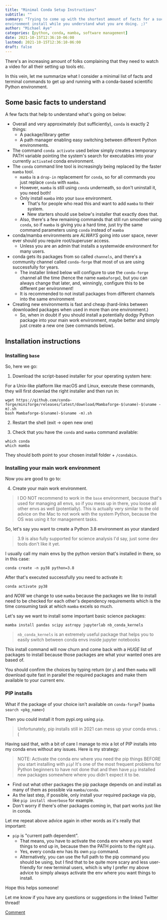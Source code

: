 ```yaml
---
title: "Minimal Conda Setup Instructions"
subtitle: ""
summary: "Trying to come up with the shortest amount of facts for a successful scientific Python 
environment install while you understand what you are doing. ;)"
author: "Michael Aye"
categories: [python, conda, mamba, software management]
date: 2021-10-15T12:36:10-06:00
lastmod: 2021-10-15T12:36:10-06:00
draft: false
---
```

There's an increasing amount of folks complaining that 
they need to watch a video for all their setting up tools etc.

In this vein, let me summarize what I consider a minimal list of facts and terminal commands to get up and
running with a conda-based scientific Python environment.

## Some basic facts to understand

A few facts that help to understand what's going on below:

* Overall and very approximately (but sufficiently), `conda` is exactly 2 things: 
  * A package/library getter
  * A path manager enabling easy switching between different Python environments.
* The command `conda activate` used below simply creates a temporary PATH variable pointing the system's search
for executables into your currently `activated` conda environment.
* The `conda` command line tool is increasingly being replaced by the faster `mamba` tool.
  * `mamba` is a `drop-in` replacement for `conda`, so for all commands you just replace `conda` with `mamba`.
  * However, `mamba` is still using `conda` underneath, so don't uninstall it, you need both!
  * Only install `mamba` into your `base` environment.
    * That's for people who read this and want to add `mamba` to their system.
  	* New starters should use below's installer that exactly does that.
  * Also, there's a few remaining commands that still run smoother using `conda`, so if `mamba` is
  giving you a hard time, just try the same command parameters using `conda` instead of `mamba`
* conda/mamba environments are _ALWAYS_ going into user space, never ever should you require
root/superuser access.
  * Unless you are an admin that installs a systemwide environment for many users.
* conda gets its packages from so called `channels`, and there's a community channel called `conda-forge`
that most of us are using successfully for years.
  * The installer linked below will configure to use the `conda-forge` channel all the time (hence the name
  `mambaforge`), but you can always change that later, and, winningly, configure this to be different per
  environment!
  * It is recommended to not install packages from different channels into the same environment
* Creating new environments is fast and cheap (hard-links between downloaded packages when used in more
than one environment.)
  * So, when in doubt if you should install a potentially dodgy Python package into your main work environment,
  maybe better and simply just create a new one (see commands below).


## Installation instructions

### Installing `base`

So, here we go:

1. Download the script-based installer for your operating system here:

For a Unix-like platform like macOS and Linux, execute these commands, they will first downlad the
right installer and then run in:

```
wget https://github.com/conda-forge/miniforge/releases/latest/download/Mambaforge-$(uname)-$(uname -m).sh
bash Mambaforge-$(uname)-$(uname -m).sh
```

2. Restart the shell (exit -> open new one)

3. Check that you have the `conda` and `mamba` command available:

```
which conda
which mamba
```
They should both point to your chosen install folder + `/condabin`.

### Installing your main work environment

Now you are good to go to:

4. Create your main work environment.

> I DO NOT recommend to work in the `base` environment, because that's used for managing all envs, so if you
mess up in there, you loose all other envs as well (potentially). This is actually very similar to the old
advice on the Mac to not work with the system Python, because the OS was using it for management tasks.

So, let's say you want to create a Python 3.8 environment as your standard
> 3.9 is also fully supported for science analysis I'd say, just some dev tools don't like it yet.

I usually call my main envs by the python version that's installed in there, so in this case:

```
conda create -n py38 python=3.8
```
After that's executed successfully you need to activate it:
```
conda activate py38
```
and *NOW* we change to use `mamba` because the packages we like to install need to be checked for each other's
dependency requirements which is the time consuming task at which `mamba` excels so much.

Let's say we want to install some important basic science packages:

```
mamba install pandas scipy astropy jupyterlab nb_conda_kernels
```
> `nb_conda_kernels` is an extremely useful package that helps you to easily switch between conda envs inside
jupyter notebooks

This install command will now churn and come back with a *HUGE* list of packages to install because those 
packages are what your wanted ones are based of.

You should confirm the choices by typing return (or `y`) and then `mamba` will download quite fast in parallel
the required packages and make them available to your current env.

### PIP installs

What if the package of your choice isn't available on `conda-forge`? (`mamba search <pkg_name>`)

Then you could install it from pypi.org using `pip`.

> Unfortunately, pip installs still in 2021 can mess up your conda envs. :(

Having said that, with a bit of care I manage to mix a lot of PIP installs into my conda envs without any issues.
Here is my strategy:

> NOTE: Activate the conda env where you need the pip things BEFORE you start installing with `pip`!
> It's one of the most frequent problems for Python beginners to have not done that and then have `pip` installed
new packages somewhere where you didn't expect it to be.

* Find out what other packages the pip package depends on and install as many of them as possible via 
`mamba/conda`.
* As the last step, if possible, only install your required package via pip, like `pip install nbverbose` for example.
* Don't worry if there's other packages coming in, that part works just like in conda.


Let me repeat above advice again in other words as it's really that important:

* `pip` is "current path dependent".
  * That means, you have to activate the conda env where you want things to end up in, because then the PATH points
  to the right `pip`.
  * Yes, every conda env has its own `pip` command.
  * Alternatively, you can use the full path to the pip command you should be using, but I find that to be 
  quite more scary and less user-friendly for new terminal users,
  which is why I prefer my above advice to simply always activate the env where you want things to install.

Hope this helps someone!

Let me know if you have any questions or suggestions in the linked Twitter thread!

[Comment](https://twitter.com/michaelaye/status/1450561395515396100)

